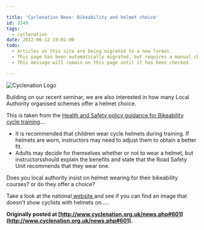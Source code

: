 ```yaml
---

title: 'Cyclenation News: Bikeability and helmet choice'
id: 3349
tags:
  - cyclenation
date: 2012-06-12 19:01:00
todo:
  - Articles on this site are being migrated to a new format.
  - This page has been automatically migrated, but requires a manual check-&-tune to ensure the format and links all work as expected.
  - This message will remain on this page until it has been checked.

---
```


![Cyclenation Logo](http://www.pompeybug.co.uk/wp-content/plugins/wp-cyclenation-news/cnlogo.jpg)<p>Building on our recent seminar, we are also interested in how many Local Authority organised schemes offer a helmet choice.

This is taken from the [Health and Safety policy guidance for Bikeability cycle training](http://www.dft.gov.uk/bikeability/wp-content/uploads/Health_and_Safety_Policy_Guidance.pdf "H and S guidance")....

*   It is recommended that children wear cycle helmets during training. If helmets are worn, instructors may need to adjust them to obtain a better fit.
*   Adults may decide for themselves whether or not to wear a helmet, but instructorsshould explain the benefits and state that the Road Safety Unit recommends that they wear one.

Does you local authority insist on helmet wearing for their bikeability courses? or do they offer a choice?

Take a look at the national[ website ](http://www.dft.gov.uk/bikeability "bikeability")and see if you can find an image that doesn't show cyclists with helmets on.....

**Originally posted at [http://www.cyclenation.org.uk/news.php#601](http://www.cyclenation.org.uk/news.php#601).**
